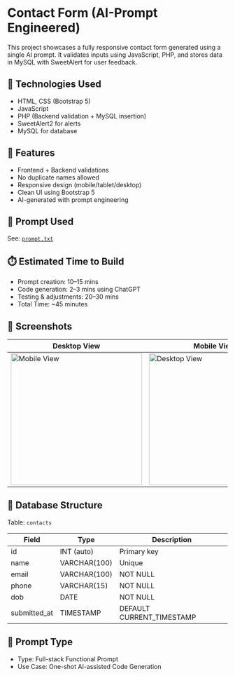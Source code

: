 # Contact Form (AI-Prompt Engineered)

This project showcases a fully responsive contact form generated using a single AI prompt. It validates inputs using JavaScript, PHP, and stores data in MySQL with SweetAlert for user feedback.

## 🔧 Technologies Used
- HTML, CSS (Bootstrap 5)
- JavaScript
- PHP (Backend validation + MySQL insertion)
- SweetAlert2 for alerts
- MySQL for database

## 🧪 Features
- Frontend + Backend validations
- No duplicate names allowed
- Responsive design (mobile/tablet/desktop)
- Clean UI using Bootstrap 5
- AI-generated with prompt engineering


## 🧾 Prompt Used
See: [`prompt.txt`](./prompt.txt)

## ⏱️ Estimated Time to Build
- Prompt creation: 10–15 mins
- Code generation: 2–3 mins using ChatGPT
- Testing & adjustments: 20–30 mins
- Total Time: ~45 minutes

## 📸 Screenshots
| Desktop View                                                                                                                | Mobile View                                                                                                                |
| -------------------------------------------------------------------------------------------------------------------------- | --------------------------------------------------------------------------------------------------------------------------- |
| <img src="https://github.com/user-attachments/assets/1f823bee-eb74-4a63-9439-4e4694a1e7a9" alt="Mobile View" width="300"/> | <img src="https://github.com/user-attachments/assets/fa9c99e8-7efe-4bd3-9188-ca484d7157f9" alt="Desktop View" width="300"/> |


## 📂 Database Structure

Table: `contacts`

 | Field        | Type         | Description              |
 |--------------|--------------|--------------------------|
 | id           | INT (auto)   | Primary key              |
 | name         | VARCHAR(100) | Unique                   |
 | email        | VARCHAR(100) | NOT NULL                 |
 | phone        | VARCHAR(15)  | NOT NULL                 |
 | dob          | DATE         | NOT NULL                 |
 | submitted_at | TIMESTAMP    | DEFAULT CURRENT_TIMESTAMP|

## 🧠 Prompt Type
- Type: Full-stack Functional Prompt
- Use Case: One-shot AI-assisted Code Generation

